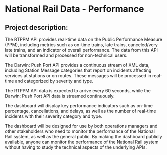 # National Rail Data - Performance 

## Project description:

The RTPPM API provides real-time data on the Public Performance Measure (PPM), including metrics such as on-time trains, late trains, canceled/very late trains, and an indicator of overall performance. The data from this API will be transformed and processed for non-technical users.

The Darwin: Push Port API provides a continuous stream of XML data, including Station Message categories that report on incidents affecting services at stations or on routes. These messages will be processed in real-time and categorized by severity and type.

The RTPPM API data is expected to arrive every 60 seconds, while the Darwin: Push Port API data is streamed continuously.

The dashboard will display key performance indicators such as on-time percentage, cancellations, and delays, as well as the number of real-time incidents with their severity category and type. 

The dashboard will be designed for use by both operations managers and other stakeholders who need to monitor the performance of the National Rail system, as well as the general public. By making the dashboard publicly available, anyone can monitor the performance of the National Rail system without having to study the technical aspects of the underlying APIs.




